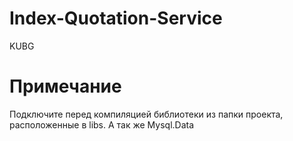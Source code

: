 # Index-Quotation-Service
KUBG

# Примечание
Подключите перед компиляцией библиотеки из папки проекта, расположенные в libs.
А так же Mysql.Data
